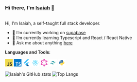 ### Hi there, I'm [Isaiah](https://isaiah-hamilton.com) 👋
<br />
Hi, I'm Isaiah, a self-taught full stack developer.

- 🔭 I’m currently working on [supabase](https://github.com/supabase)
- 🌱 I’m currently learning Typescript and React / React Native
- 💬 Ask me about anything [here](https://github.com/Isaiah-Hamilton/Isaiah-Hamilton/issues)

**Languages and Tools:**  

<code><img height="25" src="https://raw.githubusercontent.com/github/explore/80688e429a7d4ef2fca1e82350fe8e3517d3494d/topics/javascript/javascript.png"></code>
<code><img height="25" src="https://raw.githubusercontent.com/github/explore/80688e429a7d4ef2fca1e82350fe8e3517d3494d/topics/typescript/typescript.png"></code>
<code><img height="25" src="https://raw.githubusercontent.com/github/explore/80688e429a7d4ef2fca1e82350fe8e3517d3494d/topics/flutter/flutter.png"></code>
<code><img height="25" src="https://raw.githubusercontent.com/github/explore/80688e429a7d4ef2fca1e82350fe8e3517d3494d/topics/react/react.png"></code>
<code><img height="25" src="https://raw.githubusercontent.com/github/explore/80688e429a7d4ef2fca1e82350fe8e3517d3494d/topics/graphql/graphql.png"></code>
<code><img height="25" src="https://raw.githubusercontent.com/github/explore/80688e429a7d4ef2fca1e82350fe8e3517d3494d/topics/tailwind/tailwind.png"></code>
<code><img height="25" src="https://raw.githubusercontent.com/github/explore/80688e429a7d4ef2fca1e82350fe8e3517d3494d/topics/python/python.png"></code>

![Isaiah's GitHub stats](https://github-readme-stats.vercel.app/api?username=Isaiah-Hamilton&theme=tokyonight&show_icons=true)
![Top Langs](https://github-readme-stats.vercel.app/api/top-langs/?username=Isaiah-Hamilton&layout=compact&theme=tokyonight)
